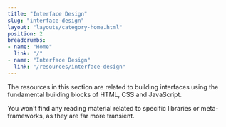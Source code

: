 ```yaml
---
title: "Interface Design"
slug: "interface-design"
layout: "layouts/category-home.html"
position: 2
breadcrumbs:
- name: "Home"
  link: "/"
- name: "Interface Design"
  link: "/resources/interface-design"
---
```


The resources in this section are related to building interfaces using the fundamental building blocks of HTML, CSS and JavaScript.

You won't find any reading material related to specific libraries or meta-frameworks, as they are far more transient.
